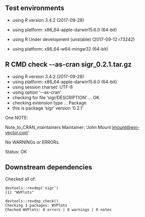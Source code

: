
## Test environments

 * using R version 3.4.2 (2017-09-28)
 * using platform: x86_64-apple-darwin15.6.0 (64-bit)
 
 * using R Under development (unstable) (2017-09-12 r73242)
 * using platform: x86_64-w64-mingw32 (64-bit)

## R CMD check --as-cran sigr_0.2.1.tar.gz 

 * using R version 3.4.2 (2017-09-28)
 * using platform: x86_64-apple-darwin15.6.0 (64-bit)
 * using session charset: UTF-8
 * using option ‘--as-cran’
 * checking for file ‘sigr/DESCRIPTION’ ... OK
 * checking extension type ... Package
 * this is package ‘sigr’ version ‘0.2.1’


One NOTE:

Note_to_CRAN_maintainers
Maintainer: ‘John Mount <jmount@win-vector.com>’

No WARNINGs or ERRORs.

Status: OK

## Downstream dependencies

Checked all of:
  
    devtools::revdep('sigr')
    [1] "WVPlots"

    devtools::revdep_check()
    Checking 1 packages: WVPlots
    Checked WVPlots: 0 errors | 0 warnings | 0 notes
